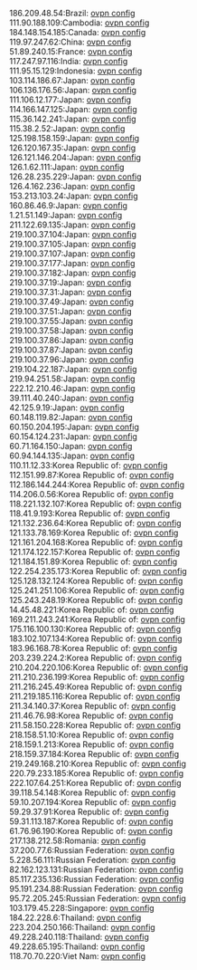 186.209.48.54:Brazil: [ovpn config](vpn/186_209_48_54.ovpn)  
111.90.188.109:Cambodia: [ovpn config](vpn/111_90_188_109.ovpn)  
184.148.154.185:Canada: [ovpn config](vpn/184_148_154_185.ovpn)  
119.97.247.62:China: [ovpn config](vpn/119_97_247_62.ovpn)  
51.89.240.15:France: [ovpn config](vpn/51_89_240_15.ovpn)  
117.247.97.116:India: [ovpn config](vpn/117_247_97_116.ovpn)  
111.95.15.129:Indonesia: [ovpn config](vpn/111_95_15_129.ovpn)  
103.114.186.67:Japan: [ovpn config](vpn/103_114_186_67.ovpn)  
106.136.176.56:Japan: [ovpn config](vpn/106_136_176_56.ovpn)  
111.106.12.177:Japan: [ovpn config](vpn/111_106_12_177.ovpn)  
114.166.147.125:Japan: [ovpn config](vpn/114_166_147_125.ovpn)  
115.36.142.241:Japan: [ovpn config](vpn/115_36_142_241.ovpn)  
115.38.2.52:Japan: [ovpn config](vpn/115_38_2_52.ovpn)  
125.198.158.159:Japan: [ovpn config](vpn/125_198_158_159.ovpn)  
126.120.167.35:Japan: [ovpn config](vpn/126_120_167_35.ovpn)  
126.121.146.204:Japan: [ovpn config](vpn/126_121_146_204.ovpn)  
126.1.62.111:Japan: [ovpn config](vpn/126_1_62_111.ovpn)  
126.28.235.229:Japan: [ovpn config](vpn/126_28_235_229.ovpn)  
126.4.162.236:Japan: [ovpn config](vpn/126_4_162_236.ovpn)  
153.213.103.24:Japan: [ovpn config](vpn/153_213_103_24.ovpn)  
160.86.46.9:Japan: [ovpn config](vpn/160_86_46_9.ovpn)  
1.21.51.149:Japan: [ovpn config](vpn/1_21_51_149.ovpn)  
211.122.69.135:Japan: [ovpn config](vpn/211_122_69_135.ovpn)  
219.100.37.104:Japan: [ovpn config](vpn/219_100_37_104.ovpn)  
219.100.37.105:Japan: [ovpn config](vpn/219_100_37_105.ovpn)  
219.100.37.107:Japan: [ovpn config](vpn/219_100_37_107.ovpn)  
219.100.37.177:Japan: [ovpn config](vpn/219_100_37_177.ovpn)  
219.100.37.182:Japan: [ovpn config](vpn/219_100_37_182.ovpn)  
219.100.37.19:Japan: [ovpn config](vpn/219_100_37_19.ovpn)  
219.100.37.31:Japan: [ovpn config](vpn/219_100_37_31.ovpn)  
219.100.37.49:Japan: [ovpn config](vpn/219_100_37_49.ovpn)  
219.100.37.51:Japan: [ovpn config](vpn/219_100_37_51.ovpn)  
219.100.37.55:Japan: [ovpn config](vpn/219_100_37_55.ovpn)  
219.100.37.58:Japan: [ovpn config](vpn/219_100_37_58.ovpn)  
219.100.37.86:Japan: [ovpn config](vpn/219_100_37_86.ovpn)  
219.100.37.87:Japan: [ovpn config](vpn/219_100_37_87.ovpn)  
219.100.37.96:Japan: [ovpn config](vpn/219_100_37_96.ovpn)  
219.104.22.187:Japan: [ovpn config](vpn/219_104_22_187.ovpn)  
219.94.251.58:Japan: [ovpn config](vpn/219_94_251_58.ovpn)  
222.12.210.46:Japan: [ovpn config](vpn/222_12_210_46.ovpn)  
39.111.40.240:Japan: [ovpn config](vpn/39_111_40_240.ovpn)  
42.125.9.19:Japan: [ovpn config](vpn/42_125_9_19.ovpn)  
60.148.119.82:Japan: [ovpn config](vpn/60_148_119_82.ovpn)  
60.150.204.195:Japan: [ovpn config](vpn/60_150_204_195.ovpn)  
60.154.124.231:Japan: [ovpn config](vpn/60_154_124_231.ovpn)  
60.71.164.150:Japan: [ovpn config](vpn/60_71_164_150.ovpn)  
60.94.144.135:Japan: [ovpn config](vpn/60_94_144_135.ovpn)  
110.11.12.33:Korea Republic of: [ovpn config](vpn/110_11_12_33.ovpn)  
112.151.99.87:Korea Republic of: [ovpn config](vpn/112_151_99_87.ovpn)  
112.186.144.244:Korea Republic of: [ovpn config](vpn/112_186_144_244.ovpn)  
114.206.0.56:Korea Republic of: [ovpn config](vpn/114_206_0_56.ovpn)  
118.221.132.107:Korea Republic of: [ovpn config](vpn/118_221_132_107.ovpn)  
118.41.9.193:Korea Republic of: [ovpn config](vpn/118_41_9_193.ovpn)  
121.132.236.64:Korea Republic of: [ovpn config](vpn/121_132_236_64.ovpn)  
121.133.78.169:Korea Republic of: [ovpn config](vpn/121_133_78_169.ovpn)  
121.161.204.168:Korea Republic of: [ovpn config](vpn/121_161_204_168.ovpn)  
121.174.122.157:Korea Republic of: [ovpn config](vpn/121_174_122_157.ovpn)  
121.184.151.89:Korea Republic of: [ovpn config](vpn/121_184_151_89.ovpn)  
122.254.235.173:Korea Republic of: [ovpn config](vpn/122_254_235_173.ovpn)  
125.128.132.124:Korea Republic of: [ovpn config](vpn/125_128_132_124.ovpn)  
125.241.251.106:Korea Republic of: [ovpn config](vpn/125_241_251_106.ovpn)  
125.243.248.19:Korea Republic of: [ovpn config](vpn/125_243_248_19.ovpn)  
14.45.48.221:Korea Republic of: [ovpn config](vpn/14_45_48_221.ovpn)  
169.211.243.241:Korea Republic of: [ovpn config](vpn/169_211_243_241.ovpn)  
175.116.100.130:Korea Republic of: [ovpn config](vpn/175_116_100_130.ovpn)  
183.102.107.134:Korea Republic of: [ovpn config](vpn/183_102_107_134.ovpn)  
183.96.168.78:Korea Republic of: [ovpn config](vpn/183_96_168_78.ovpn)  
203.239.224.2:Korea Republic of: [ovpn config](vpn/203_239_224_2.ovpn)  
210.204.220.106:Korea Republic of: [ovpn config](vpn/210_204_220_106.ovpn)  
211.210.236.199:Korea Republic of: [ovpn config](vpn/211_210_236_199.ovpn)  
211.216.245.49:Korea Republic of: [ovpn config](vpn/211_216_245_49.ovpn)  
211.219.185.116:Korea Republic of: [ovpn config](vpn/211_219_185_116.ovpn)  
211.34.140.37:Korea Republic of: [ovpn config](vpn/211_34_140_37.ovpn)  
211.46.76.98:Korea Republic of: [ovpn config](vpn/211_46_76_98.ovpn)  
211.58.150.228:Korea Republic of: [ovpn config](vpn/211_58_150_228.ovpn)  
218.158.51.10:Korea Republic of: [ovpn config](vpn/218_158_51_10.ovpn)  
218.159.1.213:Korea Republic of: [ovpn config](vpn/218_159_1_213.ovpn)  
218.159.37.184:Korea Republic of: [ovpn config](vpn/218_159_37_184.ovpn)  
219.249.168.210:Korea Republic of: [ovpn config](vpn/219_249_168_210.ovpn)  
220.79.233.185:Korea Republic of: [ovpn config](vpn/220_79_233_185.ovpn)  
222.107.64.251:Korea Republic of: [ovpn config](vpn/222_107_64_251.ovpn)  
39.118.54.148:Korea Republic of: [ovpn config](vpn/39_118_54_148.ovpn)  
59.10.207.194:Korea Republic of: [ovpn config](vpn/59_10_207_194.ovpn)  
59.29.37.91:Korea Republic of: [ovpn config](vpn/59_29_37_91.ovpn)  
59.31.113.187:Korea Republic of: [ovpn config](vpn/59_31_113_187.ovpn)  
61.76.96.190:Korea Republic of: [ovpn config](vpn/61_76_96_190.ovpn)  
217.138.212.58:Romania: [ovpn config](vpn/217_138_212_58.ovpn)  
37.200.77.6:Russian Federation: [ovpn config](vpn/37_200_77_6.ovpn)  
5.228.56.111:Russian Federation: [ovpn config](vpn/5_228_56_111.ovpn)  
82.162.123.131:Russian Federation: [ovpn config](vpn/82_162_123_131.ovpn)  
85.117.235.136:Russian Federation: [ovpn config](vpn/85_117_235_136.ovpn)  
95.191.234.88:Russian Federation: [ovpn config](vpn/95_191_234_88.ovpn)  
95.72.205.245:Russian Federation: [ovpn config](vpn/95_72_205_245.ovpn)  
103.179.45.228:Singapore: [ovpn config](vpn/103_179_45_228.ovpn)  
184.22.228.6:Thailand: [ovpn config](vpn/184_22_228_6.ovpn)  
223.204.250.166:Thailand: [ovpn config](vpn/223_204_250_166.ovpn)  
49.228.240.118:Thailand: [ovpn config](vpn/49_228_240_118.ovpn)  
49.228.65.195:Thailand: [ovpn config](vpn/49_228_65_195.ovpn)  
118.70.70.220:Viet Nam: [ovpn config](vpn/118_70_70_220.ovpn)  
